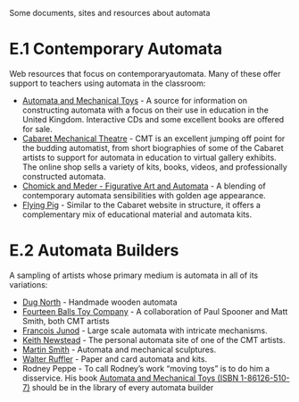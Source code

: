 Some documents, sites and resources about automata

# E.1 Contemporary Automata

Web resources that focus on contemporaryautomata. Many of these offer support to teachers using automata in the classroom:

- [Automata and Mechanical Toys](http://automata.co.uk/) - A source for information on constructing automata with a focus on their use in education in the United Kingdom. Interactive CDs and some excellent books are offered for
sale.
- [Cabaret Mechanical Theatre](http://www.cabaret.co.uk) - CMT is an excellent jumping off point for the budding automatist, from short biographies of some of the Cabaret artists to support for automata in education to virtual gallery exhibits. The online shop sells a variety of kits, books, videos, and professionally constructed automata.
- [Chomick and Meder - Figurative Art and Automata](http://www.chomickmeder.com/) - A blending of contemporary automata sensibilities with golden age appearance.
- [Flying Pig](http://www.flying-pig.co.uk/) - Similar to the Cabaret website in structure, it offers a complementary mix of educational material and automata kits.


# E.2 Automata Builders
A sampling of artists whose primary medium is automata in all of its variations:

- [Dug North](http://www.dugnorth.com/index.asp) - Handmade wooden automata
- [Fourteen Balls Toy Company](http://www.fourteenballstoy.co.uk) - A collaboration of Paul Spooner and Matt Smith, both CMT artists
- [Francois Junod](http://people.timezone.com/mdisher/decorte/junod/junodpart1.htm) - Large scale automata with intricate mechanisms.
- [Keith Newstead](http://www.keithnewsteadautomata.com/) - The personal automata site of one of the CMT artists.
- [Martin Smith](http://www.smithautomata.co.uk) - Automata and mechanical sculptures.
- [Walter Ruffler](http://www.walterruffler.de/index1.html) - Paper and card automata and kits.
- Rodney Peppe -  To call Rodney’s work “moving toys” is to do him a disservice. His book [Automata and Mechanical Toys (ISBN 1-86126-510-7)](https://www.amazon.it/Automata-Mechanical-Toys-Rodney-Peppe/dp/1861265107) should be in the library of every automata
builder
